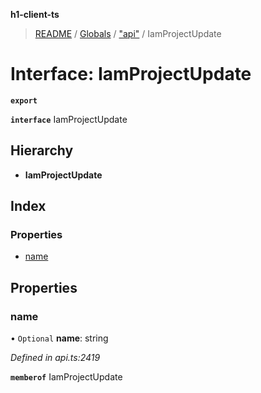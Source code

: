 **h1-client-ts**

> [README](../README.md) / [Globals](../globals.md) / ["api"](../modules/_api_.md) / IamProjectUpdate

# Interface: IamProjectUpdate

**`export`** 

**`interface`** IamProjectUpdate

## Hierarchy

* **IamProjectUpdate**

## Index

### Properties

* [name](_api_.iamprojectupdate.md#name)

## Properties

### name

• `Optional` **name**: string

*Defined in api.ts:2419*

**`memberof`** IamProjectUpdate
